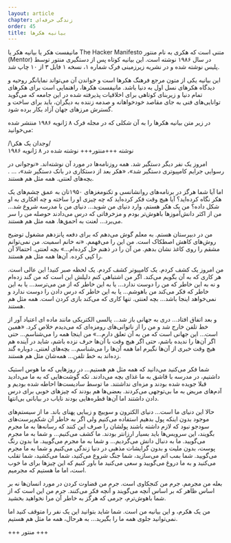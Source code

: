 ```yaml
---
layout: article
chapter: زندگی حرفه‌ای
order: 45
title: بیانیه هکرها
---
```


مانیفست هکر یا بیانیه هکر یا The Hacker Manifesto متنی است که هکری به نام منتور (Mentor) در سال ۱۹۸۶ نوشته است. این بیانیه کوتاه پس از دستگیری منتور توسط پلیس نوشته شده و در نشریه زیرزمینی فرک شماره ۱، نسخه ۱ فایل ۳ از ۱۰ چاپ شد.


این بیانیه یکی از متون مرجع فرهنگ هکرها است و خواندن آن می‌تواند نمایانگر روحیه و دیدگاه هکرهای نسل اول به دنیا باشد. مانیفست هکرها، راهنمایی است برای هکرهای تمام دنیا و زیربنای کوتاهی برای اخلاقیات پذیرفته شده در این جامعه که می‌گوید توانایی‌های فنی به جای مقاصد خودخواهانه و صدمه زننده به دیگران، باید برای ساخت و گسترش مرزهای جهان آزاد بکار برده شود.

در زیر متن بیانیه هکرها را به آن شکلی که در مجله فرک ۸ ژانویه ۱۹۸۶ منتشر شده می‌خوانید:

\/\وجدان یک هکر\/\
نوشته
+++منتور+++
نوشته شده در ۸ ژانویه ۱۹۸۶

امروز یک نفر دیگر دستگیر شد. همه روزنامه‌ها در مورد آن نوشته‌اند. «نوجوانی در رسوایی جرایم کامپیوتری دستگیر شد»، «هکر بعد از دستکاری در بانک دستگیر شد»، ... .
بچه‌های لعنتی. همه مثل هم هستند.

اما آیا شما هرگز در برنامه‌های روانشانسی و تکنومغزهای ۱۹۵۰تان به عمق چشم‌های یک هکر نگاه کرده‌اید؟ آیا هیچ وقت فکر کرده‌اید که چه چیزی او را ساخته و چه افکاری به او شکل داده؟
من یک هکر هستم، وارد دنیای من شوید...
دنیای من با مدرسه شروع شد... من از اکثر دانش‌آموزها باهوش‌تر بودم و مزخرفاتی که درس می‌دادند حوصله من را سر می‌برد...
لعنت به احمق‌ها. همه مثل هم هستند.

من در دبیرستان هستم. به معلم گوش می‌دهم که برای دفعه پانزدهم مشغول توضیح روش‌های کاهش اصطکاک است. من این را می‌فهمم. «نه خانم اسمیت. من نمی‌توانم مشقم را روی کاغذ نشان بدهم. من آن را در ذهنم حل کرده‌ام...»
بچه لعنتی. احتمالا آن را کپی کرده. آن‌ها همه مثل هم هستند.

من امروز یک کشف کردم. یک کامپیوتر کشف کردم. یک لحظه صبر کنید! این عالی است. هر کاری که به آن بگویم می‌کند. اگر من اشتباهی کنم دلیلش این است که من گند زده‌ام و نه به این خاطر که من را دوست ندارد...
یا به این خاطر که از من می‌ترسد...
یا به این خاطر که فکر می‌کند من باهوشم...
یا به این خاطر که درس دادن را دوست ندارد و نمی‌خواهد اینجا باشد...
بچه لعنتی. تنها کاری که می‌کند بازی کردن است. همه مثل هم هستند.

و بعد اتفاق افتاد... دری به جهانی باز شد... پالسی الکتریکی مانند ماده ای اعتیاد آور از خط تلفن خارج شد و من را از ناتوانی‌های رومزه‌ای که می‌دیدم خلاص کرد.
«همین است... این جهانی است که من به آن تعلق دارم...» من اینجا همه را می‌شناسم... حتی اگر آن‌ها را ندیده باشم، حتی اگر هیچ وقت با آن‌ها حرف نزده باشم، شاید در آینده هم هیچ وقت خبری از آن‌ها نگیرم اما همه آن‌ها را می‌شناسم...
بچه‌های لعنتی. دوباره گند زده‌اند به خط تلفن... همه‌شان مثل هم هستند.

شما فکر می‌کنید می‌دانید که همه مثل هم هستیم... در روزهایی که ما هوس استیک داشتیم، در مدرسه با قاشق به ما غذای بچه می‌دادند. تکه گوشت‌هایی که به ما می‌دادید قبلا جویده شده بودند و مزه‌ای نداشتند. ما توسط سادیست‌ها احاطه شده بودیم و آدم‌های مریض به ما بی‌توجهی می‌کردند. بعضی‌ها هم بودند که چیزهای خوبی برای درس دادن داشتند اما آن‌ها قطره‌هایی بودند نایاب در بیابانی بی‌انتها.

حالا این دنیای ما است... دنیای الکترون و سوییچ و زیبایی پهنای باند. ما از سیستم‌های موجود بدون اینکه پول بدهیم استفاده می‌کنیم ولی اگر به خاطر آن شکم‌پرست‌های سودجو نبود که لازم داشته باشند پولشان را صرف این کنند که رسانه‌ها به ما مجرم بگویند، این سرویس‌ها باید بسیار ارزانتر بودند. ما کشف می‌کنیم... و شما به ما مجرم می‌گویید. ما به دنبال دانش می‌گردیم... و شما به ما مجرم می‌گویید. ما بدون رنگ پوست، بدون ملیت و بدون گرایشات مذهبی در دنیا زندگی می‌کنیم و شما به ما مجرم می‌گویید. شما بمب اتم می‌سازید، شما جنگ شروع می‌کنید، شما می‌کشید، شما تقلب می‌کنید و به ما دروغ می‌گویید و سعی می‌کنید ما باور کنیم که این چیزها برای ما خوب است، اما ما هستیم که مجرمیم.

بعله من مجرمم. جرم من کنجکاوی است. جرم من قضاوت کردن در مورد انسان‌ها نه بر اساس ظاهر که بر اساس آنچه می‌گویند و آنچه فکر می‌کنند. جرم من این است که از شما باهوش‌ترم، جرمی که هرگز به خاطر آن مرا نخواهید بخشید.

من یک هکرم، و این بیانیه من است. شما شاید بتوانید این یک نفر را متوقف کنید اما نمی‌توانید جلوی همه ما را بگیرید... به هرحال، همه ما مثل هم هستیم.

+++ منتور +++

